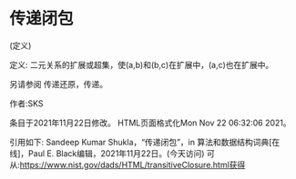 # 传递闭包


(定义)



定义:
二元关系的扩展或超集，使(a,b)和(b,c)在扩展中，(a,c)也在扩展中。



另请参阅
传递还原，传递。


作者:SKS







条目于2021年11月22日修改。
HTML页面格式化Mon Nov 22 06:32:06 2021。



引用如下:
Sandeep Kumar Shukla，“传递闭包”，in
算法和数据结构词典[在线]，Paul E. Black编辑，2021年11月22日。(今天访问)
可从:https://www.nist.gov/dads/HTML/transitiveClosure.html获得